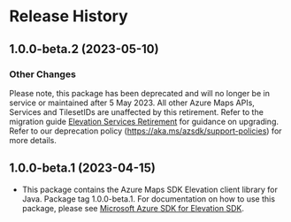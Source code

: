 # Release History

## 1.0.0-beta.2 (2023-05-10)

### Other Changes
Please note, this package has been deprecated and will no longer be in service or maintained after 5 May 2023. All other Azure Maps APIs, Services and TilesetIDs are unaffected by this retirement. Refer to the migration guide [Elevation Services Retirement](https://azure.microsoft.com/updates/azure-maps-elevation-apis-and-render-v2-dem-tiles-will-be-retired-on-5-may-2023/) for guidance on upgrading. Refer to our deprecation policy (https://aka.ms/azsdk/support-policies) for more details.

## 1.0.0-beta.1 (2023-04-15)

- This package contains the Azure Maps SDK Elevation client library for Java. Package tag 1.0.0-beta.1. For documentation on how to use this package, please see [Microsoft Azure SDK for Elevation SDK](https://docs.microsoft.com/rest/api/maps/elevation).
